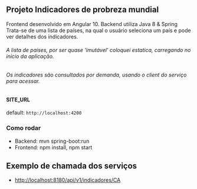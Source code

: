 ## Projeto Indicadores de probreza mundial

Frontend desenvolvido em Angular 10. Backend utiliza Java 8 & Spring
Trata-se de uma lista de países, na qual o usuário seleciona um país e 
pode ver detalhes dos indicadores.

###### A lista de países, por ser quase 'imutável' coloquei estatica, carregando no inicio da aplicação.
###### Os indicadores são consultados por demanda, usando o client do serviço para acessar.

#### SITE_URL

default: `http://localhost:4200`</br>

### Como rodar

- Backend: mvn spring-boot:run
- Frontend: npm install, npm start

## Exemplo de chamada dos serviços

- [http://localhost:8180/api/v1/indicadores/CA](http://localhost:8180/api/v1/indicadores/CA)
